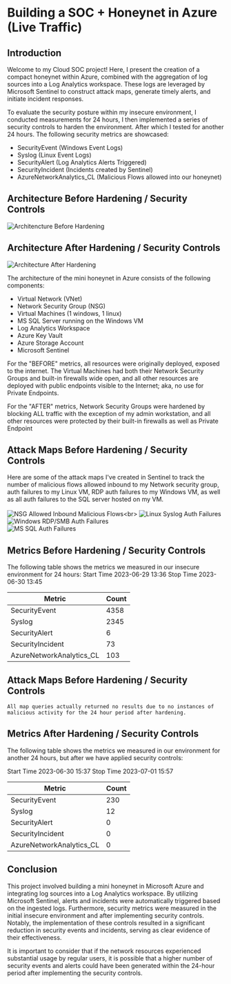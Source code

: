 # Building a SOC + Honeynet in Azure (Live Traffic)
<!--![Cloud Honeynet / SOC](https://i.imgur.com/ZWxe03e.jpg) -->

## Introduction

Welcome to my Cloud SOC project! Here, I present the creation of a compact honeynet within Azure, combined with the aggregation of log sources into a Log Analytics workspace. These logs are leveraged by Microsoft Sentinel to construct attack maps, generate timely alerts, and initiate incident responses.

To evaluate the security posture within my insecure environment, I conducted measurements for 24 hours, I then implemented a series of security controls to harden the environment. After which I tested for another 24 hours. The following security metrics are showcased:
- SecurityEvent (Windows Event Logs)
- Syslog (Linux Event Logs)
- SecurityAlert (Log Analytics Alerts Triggered)
- SecurityIncident (Incidents created by Sentinel)
- AzureNetworkAnalytics_CL (Malicious Flows allowed into our honeynet)

## Architecture Before Hardening / Security Controls
![Architencture Before Hardening](https://github.com/krzysztof-cloud/Azure-Honeynet-SOC/blob/main/architecture_before.png)

## Architecture After Hardening / Security Controls
![Architecture After Hardening](https://github.com/krzysztof-cloud/Azure-Honeynet-SOC/blob/main/architecture_after.png)

The architecture of the mini honeynet in Azure consists of the following components:

- Virtual Network (VNet)
- Network Security Group (NSG)
- Virtual Machines (1 windows, 1 linux)
- MS SQL Server running on the Windows VM
- Log Analytics Workspace
- Azure Key Vault
- Azure Storage Account
- Microsoft Sentinel

For the "BEFORE" metrics, all resources were originally deployed, exposed to the internet. The Virtual Machines had both their Network Security Groups and built-in firewalls wide open, and all other resources are deployed with public endpoints visible to the Internet; aka, no use for Private Endpoints.

For the "AFTER" metrics, Network Security Groups were hardened by blocking ALL traffic with the exception of my admin workstation, and all other resources were protected by their built-in firewalls as well as Private Endpoint

## Attack Maps Before Hardening / Security Controls
Here are some of the attack maps I've created in Sentinel to track the number of malicious flows allowed inbound to my Network security group, auth failures to my Linux VM, RDP auth failures to my Windows VM, as well as all auth failures to the SQL server hosted on my VM. <br><br>
![NSG Allowed Inbound Malicious Flows](https://github.com/krzysztof-cloud/Azure-Honeynet-SOC/blob/main/nsg-maliciousflows-allowed-in-24hrs-before.PNG?)<br>
![Linux Syslog Auth Failures](https://github.com/krzysztof-cloud/Azure-Honeynet-SOC/blob/main/syslog-linux-ssh-auth-fail-24hrs-before.PNG)<br>
![Windows RDP/SMB Auth Failures](https://github.com/krzysztof-cloud/Azure-Honeynet-SOC/blob/main/windows-rdp-auth-fail-24hrs-before.PNG)<br>
![MS SQL Auth Failures](https://github.com/krzysztof-cloud/Azure-Honeynet-SOC/blob/main/mssql-auth-fail-24hrs-before.PNG)<br>

## Metrics Before Hardening / Security Controls

The following table shows the metrics we measured in our insecure environment for 24 hours:
Start Time 2023-06-29 13:36
Stop Time 2023-06-30 13:45

| Metric                   | Count
| ------------------------ | -----
| SecurityEvent            | 4358
| Syslog                   | 2345
| SecurityAlert            | 6 
| SecurityIncident         | 73
| AzureNetworkAnalytics_CL | 103

## Attack Maps Before Hardening / Security Controls

```All map queries actually returned no results due to no instances of malicious activity for the 24 hour period after hardening.```

## Metrics After Hardening / Security Controls

The following table shows the metrics we measured in our environment for another 24 hours, but after we have applied security controls:

Start Time 2023-06-30 15:37
Stop Time	2023-07-01 15:57

| Metric                   | Count
| ------------------------ | -----
| SecurityEvent            | 230
| Syslog                   | 12
| SecurityAlert            | 0
| SecurityIncident         | 0
| AzureNetworkAnalytics_CL | 0

## Conclusion

This project involved building a mini honeynet in Microsoft Azure and integrating log sources into a Log Analytics workspace. By utilizing Microsoft Sentinel, alerts and incidents were automatically triggered based on the ingested logs. Furthermore, security metrics were measured in the initial insecure environment and after implementing security controls. Notably, the implementation of these controls resulted in a significant reduction in security events and incidents, serving as clear evidence of their effectiveness.

It is important to consider that if the network resources experienced substantial usage by regular users, it is possible that a higher number of security events and alerts could have been generated within the 24-hour period after implementing the security controls.
